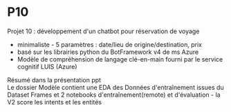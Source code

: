 # P10
Projet 10 : développement d'un chatbot pour réservation de voyage 
- minimaliste - 5 paramètres : date/lieu de origine/destination, prix
- basé sur les librairies python du BotFramework v4 de ms Azure
- Modèle de compréhension de langage clé-en-main fourni par le service cognitif LUIS (Azure)


Résumé dans la présentation ppt<br>
Le dossier Modèle contient une EDA des Données d'entraînement issues du Dataset Frames et 2 notebooks d'entraînement(remote) et d'évaluation - la V2 score les intents et les entités

